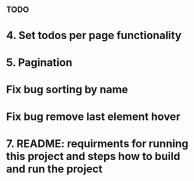 ## TODO

# 4. Set todos per page functionality

# 5. Pagination

# Fix bug sorting by name

# Fix bug remove last element hover

# 7. README: requirments for running this project and steps how to build and run the project
